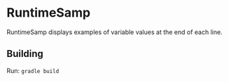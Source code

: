 # RuntimeSamp

RuntimeSamp displays examples of variable values at the end of each line.

## Building

Run: `gradle build`
